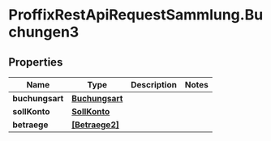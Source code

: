 # ProffixRestApiRequestSammlung.Buchungen3

## Properties
Name | Type | Description | Notes
------------ | ------------- | ------------- | -------------
**buchungsart** | [**Buchungsart**](Buchungsart.md) |  | 
**sollKonto** | [**SollKonto**](SollKonto.md) |  | 
**betraege** | [**[Betraege2]**](Betraege2.md) |  | 



